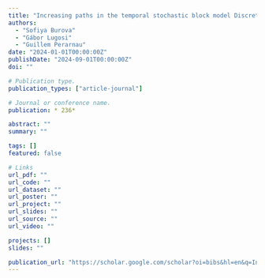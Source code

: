 ```yaml
---
title: "Increasing paths in the temporal stochastic block model Discrete Mathematics Days 2024"
authors:
  - "Sofiya Burova"
  - "Gábor Lugosi"
  - "Guillem Perarnau"
date: "2024-01-01T00:00:00Z"
publishDate: "2024-09-01T00:00:00Z"
doi: ""

# Publication type.
publication_types: ["article-journal"]

# Journal or conference name.
publication: * 236*

abstract: ""
summary: ""

tags: []
featured: false

# Links
url_pdf: ""
url_code: ""
url_dataset: ""
url_poster: ""
url_project: ""
url_slides: ""
url_source: ""
url_video: ""

projects: []
slides: ""

publication_url: "https://scholar.google.com/scholar?oi=bibs&hl=en&q=Increasing+paths+in+the+temporal+stochastic+block+model+Discrete+Mathematics+Days+2024"
---
```

